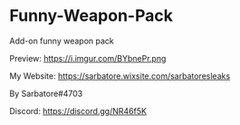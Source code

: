 # Funny-Weapon-Pack

Add-on funny weapon pack

Preview: https://i.imgur.com/BYbnePr.png

My Website: https://sarbatore.wixsite.com/sarbatoresleaks

By Sarbatore#4703

Discord: https://discord.gg/NR46f5K

